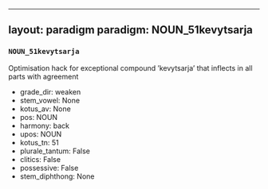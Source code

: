 
---
layout: paradigm
paradigm: NOUN_51kevytsarja
---
### ` NOUN_51kevytsarja `

Optimisation hack for exceptional compound ’kevytsarja’ that inflects in all parts with agreement
* grade_dir: weaken
* stem_vowel: None
* kotus_av: None
* pos: NOUN
* harmony: back
* upos: NOUN
* kotus_tn: 51
* plurale_tantum: False
* clitics: False
* possessive: False
* stem_diphthong: None
